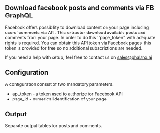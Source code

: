 ## Download facebook posts and comments via FB GraphQL

Facebook offers possibility to download content on your page including users' comments via API. This extractor download available posts and comments from your page. In order to do this ''page_token'' with adequate rights is required. You can obtain this API token via Facebook pages, this token is provided for free so no additional subscriptions are needed.

If you need a help with setup, feel free to contact us on <sales@phalanx.ai>

## Configuration

A configuration consist of two mandatory parameters.

* api_token - a token used to authorize for Facebook API 
* page_id - numerical identification of your page

## Output

Separate output tables for posts and comments.
